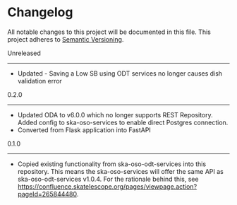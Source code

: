 Changelog
==========

All notable changes to this project will be documented in this file.
This project adheres to [Semantic Versioning](http://semver.org/).

Unreleased
**********
* Updated - Saving a Low SB using ODT services no longer causes dish validation error

0.2.0

***********

* Updated ODA to v6.0.0 which no longer supports REST Repository. Added config to ska-oso-services to enable direct Postgres connection.
* Converted from Flask application into FastAPI

0.1.0

*****

* Copied existing functionality from ska-oso-odt-services into this repository. This means the ska-oso-services will offer the same API as ska-oso-odt-services v1.0.4. For the rationale behind this, see https://confluence.skatelescope.org/pages/viewpage.action?pageId=265844480.